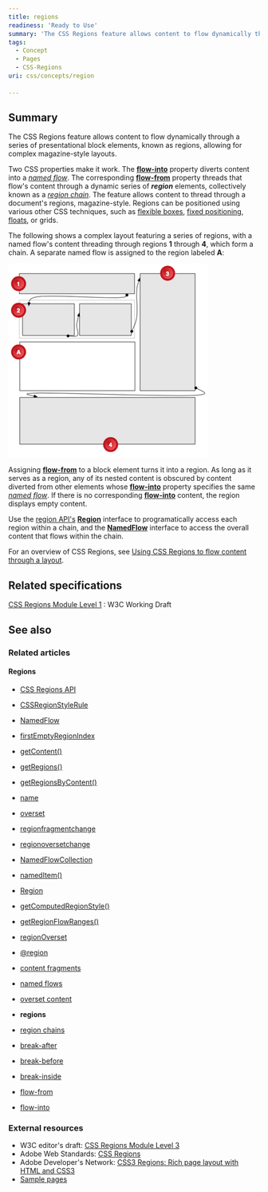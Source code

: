 ```yaml
---
title: regions
readiness: 'Ready to Use'
summary: 'The CSS Regions feature allows content to flow dynamically through a series of presentational block elements, known as regions, allowing for complex magazine-style layouts.'
tags:
  - Concept
  - Pages
  - CSS-Regions
uri: css/concepts/region

---
```

## <span>Summary</span>

The CSS Regions feature allows content to flow dynamically through a series of presentational block elements, known as regions, allowing for complex magazine-style layouts.

 Two CSS properties make it work. The [**flow-into**](/css/properties/flow-into) property diverts content into a [*named flow*](/css/concepts/named_flow). The corresponding [**flow-from**](/css/properties/flow-from) property threads that flow's content through a dynamic series of ***region*** elements, collectively known as a [*region chain*](/css/concepts/region_chain). The feature allows content to thread through a document's regions, magazine-style. Regions can be positioned using various other CSS techniques, such as [flexible boxes](/tutorials/flexbox), [fixed positioning](/tutorials/CSS_absolute_and_fixed_positioning), [floats](/tutorials/floats_and_clearing), or grids.

The following shows a complex layout featuring a series of regions, with a named flow's content threading through regions **1** through **4**, which form a chain. A separate named flow is assigned to the region labeled **A**:

![regions.png](/assets/thumb/3/38/regions.png/400px-regions.png)

Assigning [**flow-from**](/css/properties/flow-from) to a block element turns it into a region. As long as it serves as a region, any of its nested content is obscured by content diverted from other elements whose [**flow-into**](/css/properties/flow-into) property specifies the same [*named flow*](/css/concepts/named_flow). If there is no corresponding [**flow-into**](/css/properties/flow-into) content, the region displays empty content.

Use the [region API's](/apis/css-regions) [**Region**](/apis/css-regions/Region) interface to programatically access each region within a chain, and the [**NamedFlow**](/apis/css-regions/NamedFlow) interface to access the overall content that flows within the chain.

For an overview of CSS Regions, see [Using CSS Regions to flow content through a layout](/tutorials/css-regions).

## <span>Related specifications</span>

[CSS Regions Module Level 1](http://www.w3.org/TR/css3-regions/)
:   W3C Working Draft

## <span>See also</span>

### <span>Related articles</span>

#### <span>Regions</span>

-   [CSS Regions API](/apis/css-regions)

-   [CSSRegionStyleRule](/apis/css-regions/CSSRegionStyleRule)

-   [NamedFlow](/apis/css-regions/NamedFlow)

-   [firstEmptyRegionIndex](/apis/css-regions/NamedFlow/firstEmptyRegionIndex)

-   [getContent()](/apis/css-regions/NamedFlow/getContent)

-   [getRegions()](/apis/css-regions/NamedFlow/getRegions)

-   [getRegionsByContent()](/apis/css-regions/NamedFlow/getRegionsByContent)

-   [name](/apis/css-regions/NamedFlow/name)

-   [overset](/apis/css-regions/NamedFlow/overset)

-   [regionfragmentchange](/apis/css-regions/NamedFlow/regionfragmentchange)

-   [regionoversetchange](/apis/css-regions/NamedFlow/regionoversetchange)

-   [NamedFlowCollection](/apis/css-regions/NamedFlowCollection)

-   [namedItem()](/apis/css-regions/NamedFlowCollection/namedItem)

-   [Region](/apis/css-regions/Region)

-   [getComputedRegionStyle()](/apis/css-regions/Region/getComputedRegionStyle)

-   [getRegionFlowRanges()](/apis/css-regions/Region/getRegionFlowRanges)

-   [regionOverset](/apis/css-regions/Region/regionOverset)

-   [@region](/css/atrules/@region)

-   [content fragments](/css/concepts/fragment)

-   [named flows](/css/concepts/named_flow)

-   [overset content](/css/concepts/overset)

-   **regions**

-   [region chains](/css/concepts/region_chain)

-   [break-after](/css/properties/break-after)

-   [break-before](/css/properties/break-before)

-   [break-inside](/css/properties/break-inside)

-   [flow-from](/css/properties/flow-from)

-   [flow-into](/css/properties/flow-into)

### <span>External resources</span>

-   W3C editor's draft: [CSS Regions Module Level 3](http://dev.w3.org/csswg/css3-regions/)
-   Adobe Web Standards: [CSS Regions](http://html.adobe.com/webstandards/cssregions)
-   Adobe Developer's Network: [CSS3 Regions: Rich page layout with HTML and CSS3](http://www.adobe.com/devnet/html5/articles/css3-regions.html)
-   [Sample pages](http://adobe.github.com/web-platform/samples/css-regions)
